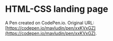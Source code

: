 # HTML-CSS landing page

A Pen created on CodePen.io. Original URL: [https://codepen.io/mavludin/pen/xxKVxGZ](https://codepen.io/mavludin/pen/xxKVxGZ).

